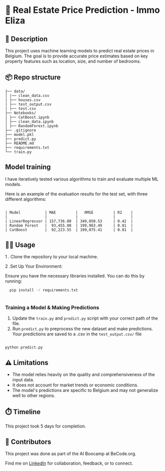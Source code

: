 # 🏡 Real Estate Price Prediction - Immo Eliza

## 🏢 Description

This project uses machine learning models to predict real estate prices in Belgium. The goal is to provide accurate price estimates based on key property features such as location, size, and number of bedrooms.

## 📦 Repo structure
```.
├── data/
│ |── clean_data.csv
| ├── houses.csv
| ├── test_output.csv
| ├── test.csv
├── Notebooks/
│ ├── CatBoost.ipynb
│ ├── clean_data.ipynb
│ ├── RandomForest.ipynb
├── .gitignore
├── model.pkl
├── predict.py
├── README.md
├── requirements.txt
└── train.py
```
## Model training

I have iteratively tested various algorithms to train and evaluate multiple ML models.

Here is an example of the evaluation results for the test set, with three different algorithms:

```

| Model           | MAE         |   RMSE         | R2    |
|                 |             |                |       |
| LinearRegressor | 157,736.80  | 349,050.53     | 0.42  |
| Random Forest   |  93,455.80  | 199,963.49     | 0.81  |
| CatBoost        |  92,223.55  | 199,075.41     | 0.81  |

```
## 👩‍💻 Usage

1 . Clone the repository to your local machine.

2 .Set Up Your Environment:

Ensure you have the necessary libraries installed. You can do this by running:

```bash
  pip install -r requirements.txt
  
```

### Training a Model & Making Predictions

1. Update the `train.py` and `predict.py` script with your correct path of the file. 
2. Run `predict.py` to preprocess the new dataset and make predictions. Your predictions are saved to a .csv in the `test_output.csv/` file

```

python predict.py

```

## ⚠️ Limitations

- The model relies heavily on the quality and comprehensiveness of the input data.
- It does not account for market trends or economic conditions.
- The model's predictions are specific to Belgium and may not generalize well to other regions.



## ⏱️ Timeline

This project took 5 days for completion.

## 📌 Contributors
This project was done as part of the AI Boocamp at BeCode.org. 

Find me on [LinkedIn](https://www.linkedin.com/in/veena-bhawani-b41804111/) for collaboration, feedback, or to connect.